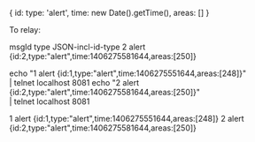 {
	id: 
	type: 'alert',
	time: new Date().getTime(),
	areas: []
}

To relay:

msgId type JSON-incl-id-type
2 alert {id:2,type:"alert",time:1406275581644,areas:[250]}

echo "1 alert {id:1,type:\"alert\",time:1406275551644,areas:[248]}" \
	| telnet localhost 8081
echo "2 alert {id:2,type:\"alert\",time:1406275581644,areas:[250]}" \
	| telnet localhost 8081


1 alert {id:1,type:\"alert\",time:1406275551644,areas:[248]}
2 alert {id:2,type:\"alert\",time:1406275581644,areas:[250]}
